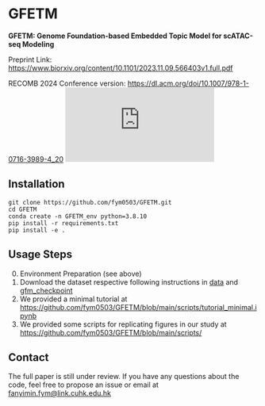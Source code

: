 # GFETM
**GFETM: Genome Foundation-based Embedded Topic Model for scATAC-seq Modeling**

Preprint Link: https://www.biorxiv.org/content/10.1101/2023.11.09.566403v1.full.pdf

RECOMB 2024 Conference version: https://dl.acm.org/doi/10.1007/978-1-0716-3989-4_20
![framework (4).pdf](https://github.com/user-attachments/files/18342924/framework.4.pdf)


## Installation
```
git clone https://github.com/fym0503/GFETM.git
cd GFETM
conda create -n GFETM_env python=3.8.10
pip install -r requirements.txt
pip install -e .
```
## Usage Steps
0. Environment Preparation (see above)
1. Download the dataset respective following instructions in [data](https://github.com/fym0503/GFETM/tree/main/data) and [gfm_checkpoint](https://github.com/fym0503/GFETM/tree/main/gfm_checkpoint)
2. We provided a minimal tutorial at https://github.com/fym0503/GFETM/blob/main/scripts/tutorial_minimal.ipynb
3. We provided some scripts for replicating figures in our study at https://github.com/fym0503/GFETM/blob/main/scripts/

## Contact
The full paper is still under review. If you have any questions about the code, feel free to propose an issue or email at fanyimin.fym@link.cuhk.edu.hk
